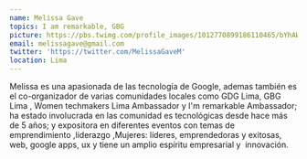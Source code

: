 ```yaml
---
name: Melissa Gave
topics: I am remarkable, GBG
picture: https://pbs.twimg.com/profile_images/1012770899186110465/bYhAWN6-.jpg
email: melissagave@gmail.com
twitter: 'https://twitter.com/MelissaGaveM'
location: Lima
---
```


Melissa es una apasionada de las tecnología de Google, ademas también es el co-organizador de varias comunidades locales como GDG Lima, GBG Lima , Women techmakers Lima Ambassador y  I'm remarkable Ambassador; ha estado involucrada en las comunidad es tecnológicas desde hace más de 5 años; y expositora en diferentes eventos con temas de  emprendimiento ,liderazgo ,Mujeres: líderes, emprendedoras y exitosas, web, google apps, ux y tiene un amplio espíritu empresarial y  innovación.  
